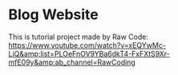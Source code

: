 # Blog Website

This is tutorial project made by Raw Code:
https://www.youtube.com/watch?v=xEQYwMc-LiQ&amp;list=PLOeFnOV9YBa6dkT4-FxFXtS9Xr-mfE09y&amp;ab_channel=RawCoding

